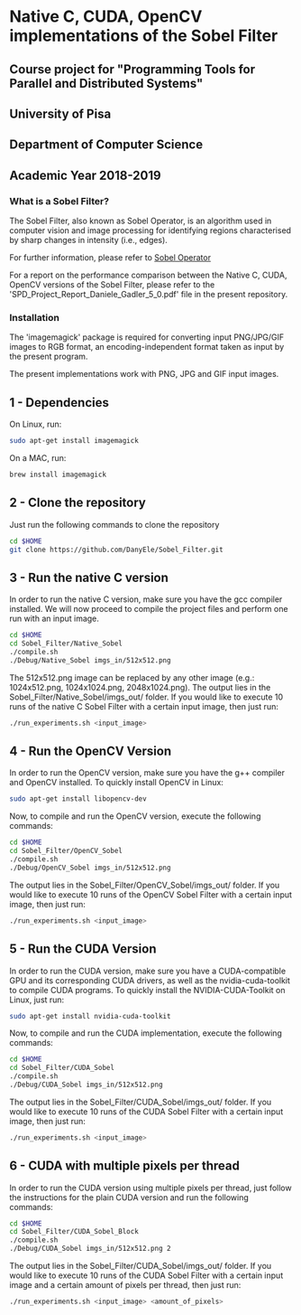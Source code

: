 # Native C, CUDA, OpenCV implementations of the Sobel Filter 
## Course project for "Programming Tools for Parallel and Distributed Systems"
## University of Pisa
## Department of Computer Science
## Academic Year 2018-2019

### What is a Sobel Filter?

The Sobel Filter, also known as Sobel Operator, is an algorithm used in computer vision and image processing
for identifying regions characterised by sharp changes in intensity (i.e., edges).

For further information, please refer to [Sobel Operator](https://en.wikipedia.org/wiki/Sobel_operator)

For a report on the performance comparison between the Native C, CUDA, OpenCV versions of the Sobel Filter, please refer to the 'SPD_Project_Report_Daniele_Gadler_5_0.pdf' file in the present repository.

### Installation
The 'imagemagick' package is required for converting input PNG/JPG/GIF images to RGB format, an encoding-independent format taken as input by the present program. 

The present implementations work with  PNG, JPG and GIF input images. 

## 1 -  Dependencies
On Linux, run:
```sh
sudo apt-get install imagemagick
```
On a MAC, run:

```sh
brew install imagemagick
```

## 2 - Clone the repository

Just run the following commands to clone the repository

```sh
cd $HOME
git clone https://github.com/DanyEle/Sobel_Filter.git
```

## 3 - Run the native C version
In order to run the native C version, make sure you have the gcc compiler installed. We will now proceed to compile the project files and perform one run with an input image. 
```sh
cd $HOME
cd Sobel_Filter/Native_Sobel
./compile.sh
./Debug/Native_Sobel imgs_in/512x512.png
```
The 512x512.png image can be replaced by any other image (e.g.: 1024x512.png, 1024x1024.png, 2048x1024.png).
The output lies in the Sobel_Filter/Native_Sobel/imgs_out/ folder. 
If you would like to execute 10 runs of the native C Sobel Filter with a certain input image, then just run:
```sh
./run_experiments.sh <input_image>
```

## 4 - Run the OpenCV Version
In order to run the OpenCV version, make sure you have the g++ compiler and OpenCV installed. 
To quickly install OpenCV in Linux:
```sh
sudo apt-get install libopencv-dev
```
Now, to compile and run the OpenCV version, execute the following commands:
```sh
cd $HOME
cd Sobel_Filter/OpenCV_Sobel
./compile.sh
./Debug/OpenCV_Sobel imgs_in/512x512.png
```
The output lies in the Sobel_Filter/OpenCV_Sobel/imgs_out/ folder.
If you would like to execute 10 runs of the OpenCV Sobel Filter with a certain input image, then just run:
```sh
./run_experiments.sh <input_image>
```
## 5 - Run the CUDA Version
In order to run the CUDA version, make sure you have a CUDA-compatible GPU and its corresponding CUDA drivers, as well as the nvidia-cuda-toolkit to compile CUDA programs. 
To quickly install the NVIDIA-CUDA-Toolkit on Linux, just run:
```sh
sudo apt-get install nvidia-cuda-toolkit
```
Now, to compile and run the CUDA implementation, execute the following commands:
```sh
cd $HOME
cd Sobel_Filter/CUDA_Sobel
./compile.sh
./Debug/CUDA_Sobel imgs_in/512x512.png
```
The output lies in the Sobel_Filter/CUDA_Sobel/imgs_out/ folder. 
If you would like to execute 10 runs of the CUDA Sobel Filter with a certain input image, then just run:
```sh
./run_experiments.sh <input_image>
```

## 6 - CUDA with multiple pixels per thread

In order to run the CUDA version using multiple pixels per thread, just follow the instructions
for the plain CUDA version and run the following commands:

```sh
cd $HOME
cd Sobel_Filter/CUDA_Sobel_Block
./compile.sh
./Debug/CUDA_Sobel imgs_in/512x512.png 2
```
The output lies in the Sobel_Filter/CUDA_Sobel/imgs_out/ folder. 
If you would like to execute 10 runs of the CUDA Sobel Filter with a certain input image
and a certain amount of pixels per thread, then just run:
```sh
./run_experiments.sh <input_image> <amount_of_pixels>
```
 





